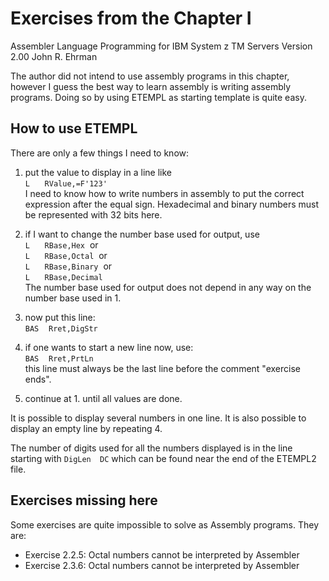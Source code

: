 # Exercises from the Chapter I    
Assembler Language Programming
for
IBM System z TM Servers
Version 2.00
John R. Ehrman

The author did not intend to use assembly programs in this chapter,
however I guess the best way to learn assembly is writing assembly programs.
Doing so by using ETEMPL as starting template is quite easy.

## How to use ETEMPL

There are only a few things I need to know:

  1. put the value to display in a line like <br>
  `L`&nbsp;&nbsp;&nbsp;&nbsp;&nbsp;&nbsp;`RValue,=F'123'`<br>
  I need to know how to write numbers in assembly to put the correct
expression after the equal sign. Hexadecimal and binary numbers must
be represented with 32 bits here.

  2. if I want to change the number base used for output, use <br>
  `L`&nbsp;&nbsp;&nbsp;&nbsp;&nbsp;&nbsp;`RBase,Hex`&nbsp;&nbsp;or<br>
  `L`&nbsp;&nbsp;&nbsp;&nbsp;&nbsp;&nbsp;`RBase,Octal`&nbsp;&nbsp;or<br>
  `L`&nbsp;&nbsp;&nbsp;&nbsp;&nbsp;&nbsp;`RBase,Binary`&nbsp;&nbsp;or<br>
  `L`&nbsp;&nbsp;&nbsp;&nbsp;&nbsp;&nbsp;`RBase,Decimal`<br>
  The number base used for output does not depend in any way on the
number base used in 1.

  3. now put this line:<br>
  `BAS`&nbsp;&nbsp;&nbsp;&nbsp;`Rret,DigStr`

  4. if one wants to start a new line now, use:<br>
  `BAS`&nbsp;&nbsp;&nbsp;&nbsp;`Rret,PrtLn`<br>
  this line must always be the last line before the comment "exercise ends".

  5. continue at 1. until all values are done.

It is possible to display several numbers in one line. It is also
possible to display an empty line by repeating 4.

The number of digits used for all the numbers displayed is in the line
starting with `DigLen  DC` which can be found near the end of the
ETEMPL2 file.

## Exercises missing here

Some exercises are quite impossible to solve as Assembly programs. They are:

- Exercise 2.2.5: Octal numbers cannot be interpreted by Assembler
- Exercise 2.3.6: Octal numbers cannot be interpreted by Assembler 
